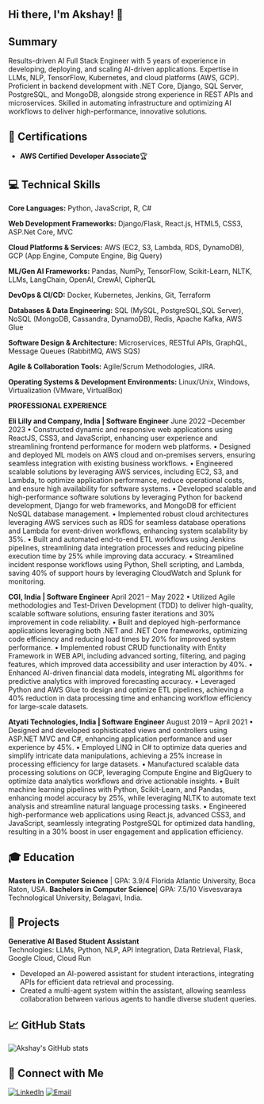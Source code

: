## Hi there, I'm Akshay! 👋

## Summary
Results-driven AI Full Stack Engineer with 5 years of experience in developing, deploying, and scaling AI-driven applications. Expertise in LLMs, NLP, TensorFlow, Kubernetes, and cloud platforms (AWS, GCP). Proficient in backend development with .NET Core, Django, SQL Server, PostgreSQL, and MongoDB, alongside strong experience in REST APIs and microservices. Skilled in automating infrastructure and optimizing AI workflows to deliver high-performance, innovative solutions.


## 🏅 Certifications

- **AWS Certified Developer Associate**🏆

## 💻 Technical Skills


**Core Languages:** Python, JavaScript, R, C#

**Web Development Frameworks:** Django/Flask, React.js, HTML5, CSS3, ASP.Net Core, MVC

**Cloud Platforms & Services:** AWS (EC2, S3, Lambda, RDS, DynamoDB), GCP (App Engine, Compute Engine, Big Query)

**ML/Gen AI Frameworks:** Pandas, NumPy, TensorFlow, Scikit-Learn, NLTK, LLMs, LangChain, OpenAI, CrewAI, CipherQL

**DevOps & CI/CD:** Docker, Kubernetes, Jenkins, Git, Terraform

**Databases & Data Engineering:** SQL (MySQL, PostgreSQL,SQL Server), NoSQL (MongoDB, Cassandra, DynamoDB), Redis, Apache Kafka, AWS Glue

**Software Design & Architecture:** Microservices, RESTful APIs, GraphQL, Message Queues (RabbitMQ, AWS SQS)

**Agile & Collaboration Tools:** Agile/Scrum Methodologies, JIRA.

**Operating Systems & Development Environments:** Linux/Unix, Windows, Virtualization (VMware, VirtualBox)

**PROFESSIONAL EXPERIENCE**

**Eli Lilly and Company, India | Software Engineer**                                                                                                            June 2022 –December 2023
•	Constructed dynamic and responsive web applications using ReactJS, CSS3, and JavaScript, enhancing user experience and streamlining frontend performance for modern web platforms.
•	Designed and deployed ML models on AWS cloud and on-premises servers, ensuring seamless integration with existing business workflows.
•	Engineered scalable solutions by leveraging AWS services, including EC2, S3, and Lambda, to optimize application performance, reduce operational costs, and ensure high availability for 
  software systems.
•	Developed scalable and high-performance software solutions by leveraging Python for backend development, Django for web frameworks, and MongoDB for efficient NoSQL database management.
•	Implemented robust cloud architectures leveraging AWS services such as RDS for seamless database operations and Lambda for event-driven workflows, enhancing system scalability by 35%.
•	Built and automated end-to-end ETL workflows using Jenkins pipelines, streamlining data integration processes and reducing pipeline execution time by 25% while improving data accuracy.
•	Streamlined incident response workflows using Python, Shell scripting, and Lambda, saving 40% of support hours by leveraging CloudWatch and Splunk for monitoring.

**CGI, India | Software Engineer**                                                                                                                    April 2021 – May 2022
•	Utilized Agile methodologies and Test-Driven Development (TDD) to deliver high-quality, scalable software solutions, ensuring faster iterations and 30% improvement in code reliability.
•	Built and deployed high-performance applications leveraging both .NET and .NET Core frameworks, optimizing code efficiency and reducing load times by 20% for improved system performance.
•	Implemented robust CRUD functionality with Entity Framework in WEB API, including advanced sorting, filtering, and paging features, which improved data accessibility and user interaction 
  by 40%.
•	Enhanced AI-driven financial data models, integrating ML algorithms for predictive analytics with improved forecasting accuracy.
•	Leveraged Python and AWS Glue to design and optimize ETL pipelines, achieving a 40% reduction in data processing time and enhancing workflow efficiency for large-scale datasets.

**Atyati Technologies, India | Software Engineer**                                                                                                                August 2019 – April 2021
•	Designed and developed sophisticated views and controllers using ASP.NET MVC and C#, enhancing application performance and user experience by 45%.
•	Employed LINQ in C# to optimize data queries and simplify intricate data manipulations, achieving a 25% increase in processing efficiency for large datasets.
•	Manufactured scalable data processing solutions on GCP, leveraging Compute Engine and BigQuery to optimize data analytics workflows and drive actionable insights.
•	Built machine learning pipelines with Python, Scikit-Learn, and Pandas, enhancing model accuracy by 25%, while leveraging NLTK to automate text analysis and streamline natural language 
  processing tasks.
•	Engineered high-performance web applications using React.js, advanced CSS3, and JavaScript, seamlessly integrating PostgreSQL for optimized data handling, resulting in a 30% boost in 
  user engagement and application efficiency.

## 🎓 Education
**Masters in Computer Science** | GPA: 3.9/4
Florida Atlantic University, Boca Raton, USA.
**Bachelors in Computer Science**| GPA: 7.5/10
Visvesvaraya Technological University, Belagavi, India.

## 🚀 Projects

**Generative AI Based Student Assistant**  
Technologies: LLMs, Python, NLP, API Integration, Data Retrieval, Flask, Google Cloud, Cloud Run
- Developed an AI-powered assistant for student interactions, integrating APIs for efficient data retrieval and processing.
- Created a multi-agent system within the assistant, allowing seamless collaboration between various agents to handle diverse student queries.

## 📈 GitHub Stats

![Akshay's GitHub stats](https://github-readme-stats.vercel.app/api?username=akshayk122&show_icons=true&theme=radical&custom_title=Akshay's%20GitHub%20Stats)

## 🔗 Connect with Me

[![LinkedIn](https://img.shields.io/badge/-LinkedIn-0A66C2?&logo=LinkedIn&logoColor=white)](http://linkedin.com/in/akshayk22)
[![Email](https://img.shields.io/badge/-Email-D14836?&logo=Gmail&logoColor=white)](mailto:iamakshayk22@gmail.com)
